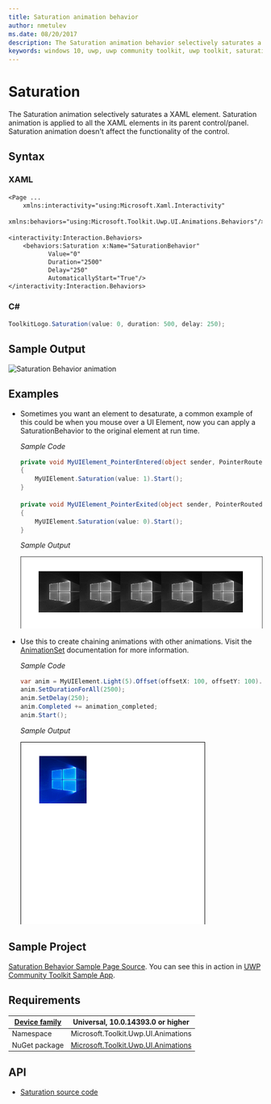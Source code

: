 ```yaml
---
title: Saturation animation behavior
author: nmetulev
ms.date: 08/20/2017
description: The Saturation animation behavior selectively saturates a XAML element.
keywords: windows 10, uwp, uwp community toolkit, uwp toolkit, saturation animation, saturation
---
```


# Saturation

The Saturation animation selectively saturates a XAML element. Saturation animation is applied to all the XAML elements in its parent control/panel. Saturation animation doesn't affect the functionality of the control.

## Syntax

### **XAML**

```xaml
<Page ...
    xmlns:interactivity="using:Microsoft.Xaml.Interactivity"  
    xmlns:behaviors="using:Microsoft.Toolkit.Uwp.UI.Animations.Behaviors"/>

<interactivity:Interaction.Behaviors>
    <behaviors:Saturation x:Name="SaturationBehavior" 
           Value="0" 
           Duration="2500" 
           Delay="250" 
           AutomaticallyStart="True"/>
</interactivity:Interaction.Behaviors>
```

### **C#**

```csharp
ToolkitLogo.Saturation(value: 0, duration: 500, delay: 250);       
```

## Sample Output

![Saturation Behavior animation](../resources/images/Animations/Saturation/Sample-Output.gif)

## Examples

- Sometimes you want an element to desaturate, a common example of this could be when you mouse over a UI Element, now you can apply a SaturationBehavior to the original element at run time.

    _Sample Code_

    ```csharp
    private void MyUIElement_PointerEntered(object sender, PointerRoutedEventArgs e)
    {
        MyUIElement.Saturation(value: 1).Start();
    }

    private void MyUIElement_PointerExited(object sender, PointerRoutedEventArgs e)
    {
        MyUIElement.Saturation(value: 0).Start();
    }
    ```

    _Sample Output_

    ![Use Case 1 Output](../resources/images/Animations/Saturation/Use-Case-1.gif)

- Use this to create chaining animations with other animations. Visit the [AnimationSet](\AnimationSet.md) documentation for more information.

    _Sample Code_

    ```csharp
    var anim = MyUIElement.Light(5).Offset(offsetX: 100, offsetY: 100).Saturation(0.5).Scale(scaleX: 2, scaleY: 2);
    anim.SetDurationForAll(2500);
    anim.SetDelay(250);
    anim.Completed += animation_completed;
    anim.Start();
    ```

    _Sample Output_

    ![Use Case 2 Output](../resources/images/Animations/Chaining-Animations-Light-Offset-Saturation-Scale.gif)

## Sample Project

[Saturation Behavior Sample Page Source](https://github.com/Microsoft/UWPCommunityToolkit/tree/master/Microsoft.Toolkit.Uwp.SampleApp/SamplePages/Saturation). You can see this in action in [UWP Community Toolkit Sample App](https://www.microsoft.com/store/apps/9NBLGGH4TLCQ).

## Requirements

| [Device family](http://go.microsoft.com/fwlink/p/?LinkID=526370) | Universal, 10.0.14393.0 or higher   |
| ---------------------------------------------------------------- | ----------------------------------- |
| Namespace                                                        | Microsoft.Toolkit.Uwp.UI.Animations |
| NuGet package | [Microsoft.Toolkit.Uwp.UI.Animations](https://www.nuget.org/packages/Microsoft.Toolkit.Uwp.UI.Animations/) |

## API

* [Saturation source code](https://github.com/Microsoft/UWPCommunityToolkit/blob/master/Microsoft.Toolkit.Uwp.UI.Animations/Behaviors/Saturation.cs)

